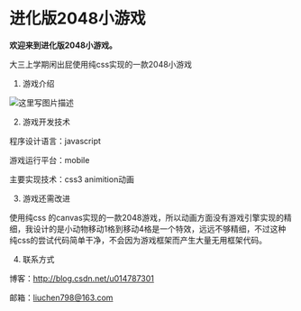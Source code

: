 # 进化版2048小游戏

**欢迎来到进化版2048小游戏。**

大三上学期闲出屁使用纯css实现的一款2048小游戏

1. 游戏介绍

![这里写图片描述](http://img.blog.csdn.net/20160808123735419)


2. 游戏开发技术

程序设计语言：javascript

游戏运行平台：mobile

主要实现技术：css3 animition动画

3. 游戏还需改进

使用纯css 的canvas实现的一款2048游戏，所以动画方面没有游戏引擎实现的精细，我设计的是小动物移动1格到移动4格是一个特效，远远不够精细，不过这种纯css的尝试代码简单干净，不会因为游戏框架而产生大量无用框架代码。

4.  联系方式

博客：http://blog.csdn.net/u014787301

邮箱：liuchen798@163.com

